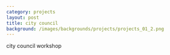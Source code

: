 ```yaml
---
category: projects
layout: post
title: city council
background: /images/backgrounds/projects/projects_01_2.png
---
```

city council workshop
